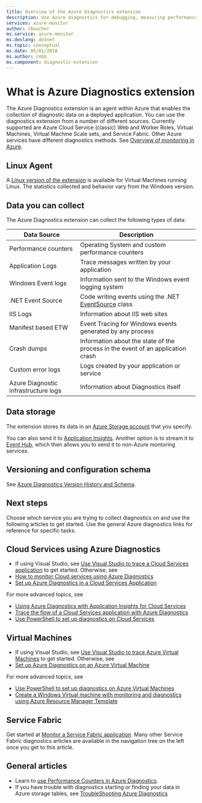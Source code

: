 ```yaml
---
title: Overview of the Azure Diagnostics extension
description: Use Azure diagnostics for debugging, measuring performance, monitoring, traffic analysis in cloud services, virtual machines and service fabric
services: azure-monitor
author: rboucher
ms.service: azure-monitor
ms.devlang: dotnet
ms.topic: conceptual
ms.date: 05/01/2018
ms.author: robb
ms.component: diagnostic-extension
---
```

# What is Azure Diagnostics extension
The Azure Diagnostics extension is an agent within Azure that enables the collection of diagnostic data on a deployed application. You can use the diagnostics extension from a number of different sources. Currently supported are Azure Cloud Service (classic) Web and Worker Roles, Virtual Machines, Virtual Machine Scale sets, and Service Fabric. Other Azure services have different diagnostics methods. See [Overview of monitoring in Azure](monitoring-overview.md). 

## Linux Agent
A [Linux version of the extension](../virtual-machines/linux/diagnostic-extension.md) is available for Virtual Machines running Linux. The statistics collected and behavior vary from the Windows version. 

## Data you can collect
The Azure Diagnostics extension can collect the following types of data:

| Data Source | Description |
| --- | --- |
| Performance counters |Operating System and custom performance counters |
| Application Logs |Trace messages written by your application |
| Windows Event logs |Information sent to the Windows event logging system |
| .NET Event Source |Code writing events using the .NET [EventSource](https://msdn.microsoft.com/library/system.diagnostics.tracing.eventsource.aspx) class |
| IIS Logs |Information about IIS web sites |
| Manifest based ETW |Event Tracing for Windows events generated by any process |
| Crash dumps |Information about the state of the process in the event of an application crash |
| Custom error logs |Logs created by your application or service |
| Azure Diagnostic infrastructure logs |Information about Diagnostics itself |

## Data storage
The extension stores its data in an [Azure Storage account](azure-diagnostics-storage.md) that you specify. 

You can also send it to [Application Insights](../application-insights/app-insights-cloudservices.md). Another option is to stream it to [Event Hub](../event-hubs/event-hubs-what-is-event-hubs.md), which then allows you to send it to non-Azure montoring services. 


## Versioning and configuration schema
See [Azure Diagnostics Version History and Schema](azure-diagnostics-versioning-history.md).


## Next steps
Choose which service you are trying to collect diagnostics on and use the following articles to get started. Use the general Azure diagnostics links for reference for specific tasks.

## Cloud Services using Azure Diagnostics
* If using Visual Studio, see [Use Visual Studio to trace a Cloud Services application](../vs-azure-tools-debug-cloud-services-virtual-machines.md) to get started. Otherwise, see
* [How to monitor Cloud services using Azure Diagnostics](../cloud-services/cloud-services-how-to-monitor.md)
* [Set up Azure Diagnostics in a Cloud Services Application](../cloud-services/cloud-services-dotnet-diagnostics.md)

For more advanced topics, see

* [Using Azure Diagnostics with Application Insights for Cloud Services](../application-insights/app-insights-cloudservices.md)
* [Trace the flow of a Cloud Services application with Azure Diagnostics](../cloud-services/cloud-services-dotnet-diagnostics-trace-flow.md)
* [Use PowerShell to set up diagnostics on Cloud Services](../virtual-machines/windows/ps-extensions-diagnostics.md?toc=%2fazure%2fvirtual-machines%2fwindows%2ftoc.json)

## Virtual Machines
* If using Visual Studio, see [Use Visual Studio to trace Azure Virtual Machines](../vs-azure-tools-debug-cloud-services-virtual-machines.md) to get started. Otherwise, see
* [Set up Azure Diagnostics on an Azure Virtual Machine](../virtual-machines-dotnet-diagnostics.md)

For more advanced topics, see

* [Use PowerShell to set up diagnostics on Azure Virtual Machines](../virtual-machines/windows/ps-extensions-diagnostics.md?toc=%2fazure%2fvirtual-machines%2fwindows%2ftoc.json)
* [Create a Windows Virtual machine with monitoring and diagnostics using Azure Resource Manager Template](../virtual-machines/windows/extensions-diagnostics-template.md?toc=%2fazure%2fvirtual-machines%2fwindows%2ftoc.json)

## Service Fabric
Get started at [Monitor a Service Fabric application](../service-fabric/service-fabric-diagnostics-how-to-monitor-and-diagnose-services-locally.md). Many other Service Fabric diagnostics articles are available in the navigation tree on the left once you get to this article.

## General articles
* Learn to [use Performance Counters in Azure Diagnostics](../cloud-services/diagnostics-performance-counters.md).
* If you have trouble with diagnostics starting or finding your data in Azure storage tables, see [TroubleShooting Azure Diagnostics](azure-diagnostics-troubleshooting.md)
